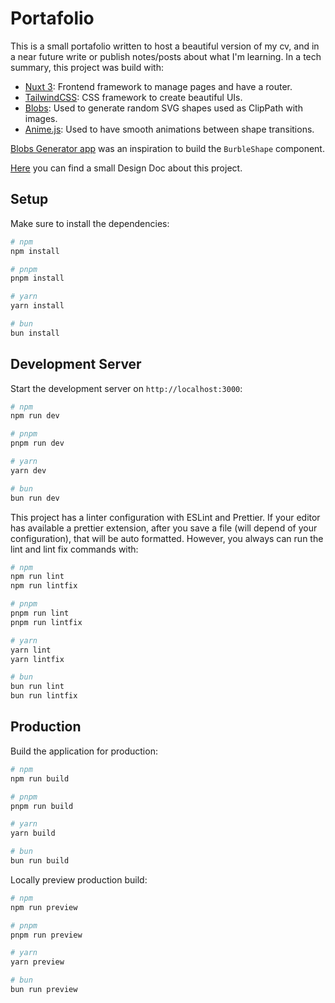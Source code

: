 # Portafolio

This is a small portafolio written to host a beautiful version of my cv, and in a near future write or publish notes/posts about what I'm learning. In a tech summary, this project was build with:

- [Nuxt 3](https://nuxt.com/docs/getting-started/introduction): Frontend framework to manage pages and have a router.
- [TailwindCSS](https://tailwindcss.com/): CSS framework to create beautiful UIs.
- [Blobs](https://blobs.dev/): Used to generate random SVG shapes used as ClipPath with images.
- [Anime.js](https://animejs.com/): Used to have smooth animations between shape transitions.

[Blobs Generator app](https://lokesh-coder.github.io/blobs.app/?e=6&gw=6&se=7817&c=d1d8e0&o=0) was an inspiration to build the `BurbleShape` component.

[Here](https://docs.google.com/document/d/1FtRdLs8d7dJ5iCgMeFI1Zg6BQEAvPKgqjyQ2AsEnEc4/edit) you can find a small Design Doc about this project.

## Setup

Make sure to install the dependencies:

```bash
# npm
npm install

# pnpm
pnpm install

# yarn
yarn install

# bun
bun install
```

## Development Server

Start the development server on `http://localhost:3000`:

```bash
# npm
npm run dev

# pnpm
pnpm run dev

# yarn
yarn dev

# bun
bun run dev
```

This project has a linter configuration with ESLint and Prettier. If your editor has available a prettier extension, after you save a file (will depend of your configuration), that will be auto formatted. However, you always can run the lint and lint fix commands with:

```bash
# npm
npm run lint
npm run lintfix

# pnpm
pnpm run lint
pnpm run lintfix

# yarn
yarn lint
yarn lintfix

# bun
bun run lint
bun run lintfix
```

## Production

Build the application for production:

```bash
# npm
npm run build

# pnpm
pnpm run build

# yarn
yarn build

# bun
bun run build
```

Locally preview production build:

```bash
# npm
npm run preview

# pnpm
pnpm run preview

# yarn
yarn preview

# bun
bun run preview
```
